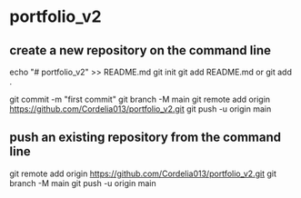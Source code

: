 # portfolio_v2

## create a new repository on the command line
echo "# portfolio_v2" >> README.md
git init
git add README.md or git add .

git commit -m "first commit"
git branch -M main
git remote add origin https://github.com/Cordelia013/portfolio_v2.git
git push -u origin main

## push an existing repository from the command line
git remote add origin https://github.com/Cordelia013/portfolio_v2.git
git branch -M main
git push -u origin main

